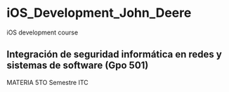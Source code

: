# iOS_Development_John_Deere
iOS development course


## Integración de seguridad informática en redes y sistemas de software (Gpo 501)
MATERIA 5TO Semestre ITC



